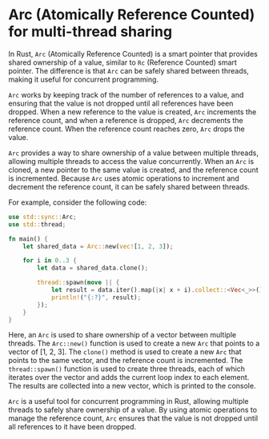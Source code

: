 # Arc (Atomically Reference Counted) for multi-thread sharing

In Rust, `Arc` (Atomically Reference Counted) is a smart pointer that provides shared ownership of a value, similar to `Rc` (Reference Counted) smart pointer. The difference is that `Arc` can be safely shared between threads, making it useful for concurrent programming.

`Arc` works by keeping track of the number of references to a value, and ensuring that the value is not dropped until all references have been dropped. When a new reference to the value is created, `Arc` increments the reference count, and when a reference is dropped, `Arc` decrements the reference count. When the reference count reaches zero, `Arc` drops the value.

`Arc` provides a way to share ownership of a value between multiple threads, allowing multiple threads to access the value concurrently. When an `Arc` is cloned, a new pointer to the same value is created, and the reference count is incremented. Because `Arc` uses atomic operations to increment and decrement the reference count, it can be safely shared between threads.

For example, consider the following code:

```rust
use std::sync::Arc;
use std::thread;

fn main() {
    let shared_data = Arc::new(vec![1, 2, 3]);

    for i in 0..3 {
        let data = shared_data.clone();

        thread::spawn(move || {
            let result = data.iter().map(|x| x + i).collect::<Vec<_>>();
            println!("{:?}", result);
        });
    }
}
```

Here, an `Arc` is used to share ownership of a vector between multiple threads. The `Arc::new()` function is used to create a new `Arc` that points to a vector of [1, 2, 3]. The `clone()` method is used to create a new `Arc` that points to the same vector, and the reference count is incremented. The `thread::spawn()` function is used to create three threads, each of which iterates over the vector and adds the current loop index to each element. The results are collected into a new vector, which is printed to the console.

`Arc` is a useful tool for concurrent programming in Rust, allowing multiple threads to safely share ownership of a value. By using atomic operations to manage the reference count, `Arc` ensures that the value is not dropped until all references to it have been dropped.
